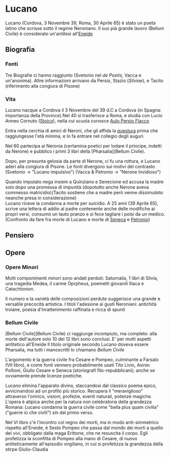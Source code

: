 # Lucano
Lucano (Cordova, 3 Novembre 39, Roma, 30 Aprile 65) è stato un poeta latino che scrisse sotto il regime Neroniano. Il suo  pià grande lavoro (Bellum Civile) è considerato un'antitesi all'[Eneide](Eneide)
## Biografia
### Fonti
Tre Biografie ci hanno raggiunto (Svetonio nel *de Poetis*, Vacca e un'anonima). Altre informazioni arrivano da Persio, Stazio (*Silviae*), e Tacito (riferimento alla congiura di Pisone)  
### Vita
Lucano nacque a Cordova il 3 Novembre del 39 d.C a Cordova (in Spagna: importanza della Province).Nel 40 si trasferisce a Roma, e studia con Lucio Anneo Cornuto ([Stoico](Stoici)), nella cui scuola conosce [Aulo Persio Flacco](Persio) 

Entra nella cerchia di amici di Neroni, che gli affida la [questura](questura) prima che raggiungesse l'età minima, e lo fa entrare nel collegio degli auguri.

Nel 60 partecipa ai Neronia (certamina poetici per lodare il principe, indetti da Nerone) e pubblico i primi 3 libri della [Pharsalia](Bellum Civile).

Dopo, per presunta gelosia da parte di Nerone, ci fu una rottura, e Lucano aderì alla congiura di Pisone. Le fonti divergono sui motivi del contrasto (Svetonio -> "Lucano impulsivo") (Vacca & Petronio -> "Nerone Invidioso")

Quando imputato nega insiem a Quinziano e Senecione ed accusa la madre solo dopo una promessa di impunità (dopotutto anche Nerone aveva commesso matricidio)(Tacito sostiene che a madre però venne *dissimulata*: neanche presa in considerazione)  
Lucano riceve la condanna a morte per suicidio. A 25 anni (39 Aprile 65), scrive una lettera di addio al padre contenente anche delle modifiche ai propri versi, consumò un lauto pranzo e si fece tagliare i polsi da un medico. (Confronto da fare fra morte di Lucano e morte di [Seneca](Seneca) e [Petronio](Petronio))
## Pensiero
## Opere
### Opere Minori
Molti componimenti minori sono andati perduti: Saturnalia, 1 libri di Silvia, una tragedia Medea, il carme Oprpheus, poemetti giovanili Iliaca e Catachtonion.

Il numero e la varietà delle composizioni perdute suggerisce una grande e versatile precocità artistica. I titoli l'adesione ai gusti Neroniani: antichità troiane, poesia d'inrattenimento raffinata e ricca di spunti
### Bellum Civile
[Bellum Civile](Bellum Civile) ci raggiunge incompiuto, ma completo: alla morte dell'autore solo 10 dei 12 libri sono conclusi. E' per molti aspetti antitetico all'Eneide
Il titolo originale secondo Lucano doveva essere Pharsalia, ma tutti i manoscritti lo chiamano *Bellum Civile*

L'argomento è la guerra civile fra Cesare e Pompeo, culminante a Farsalo (VII libro), e come fonti vennero probabilmente usati Tito Livio, Asinio Pollioni, Giulio Cesare e Seneca (storiografi filo-repubblicani); anche se ovviamente prende licenze poetiche.

Lucano elimina l'apparato divino, staccandosi dal classico poema epico, avvicinandosi ad un profilo più storico. Recupera il "meraviglioso" attraverso l'onirico, visioni, profezie, eventi naturali, potenze magiche. L'opera è atipica anche per la natura non celebratoria della grandezza Romana: Lucano condanna la guerra civile come "bella plus quam civilia" ("guerre iù che civili") sin dal primo verso.

Nel VI libro c'è l'incontro col regno dei morti, ma in modo anti-simmetrico rispetto all'Eneide, è Sesto Pompeo che passa dal mondo dei morti a quello dei vivi, obbligato dalla maga Erittone, che ne resuscita il corpo. Egli profetizza la sconfitta di Pompeo alla mano di Cesare, di nuovo antiteticamente all'episodio virgiliano, in cui si profetizza la grandezza della stirpe Giulio-Claudia
